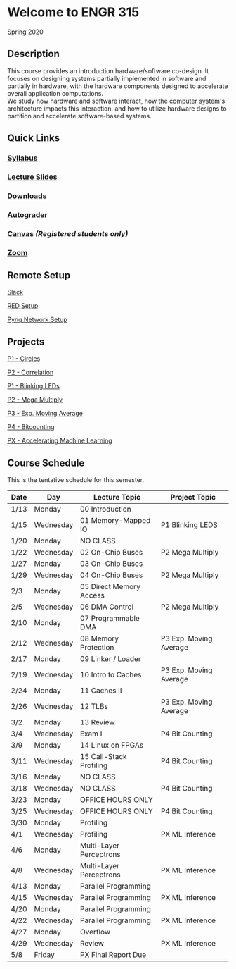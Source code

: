 # Welcome to ENGR 315 

Spring 2020

## Description 

This course provides an introduction hardware/software co-design. It focuses on 
designing systems partially implemented in software and partially in hardware,
with the hardware components designed to accelerate overall application computations.  
We study how hardware and software interact, how the computer system's
architecture impacts this interaction, and how to utilize hardware designs to
partition and accelerate software-based systems.  

## Quick Links

### [Syllabus](syllabus.md)

### [Lecture Slides](https://github.com/engr315/lecture_slides) 

### [Downloads](https://drive.google.com/drive/folders/1GvRa547P0aJMfS16QXnlmw00qvuzJiGJ?usp=sharing)

### [Autograder ](https://autograder.sice.indiana.edu)

### [Canvas](https://iu.instructure.com/courses/1858674) _(Registered students only)_

### [Zoom](https://iu.zoom.us/j/362983973)

## Remote Setup

[Slack](https://app.slack.com/client/TT9GXCAVA/CSZRAH8UR)

[RED Setup](https://docs.google.com/document/d/1GuOK0B6Irj_u6LjxMiwTBXgFvxtb-kuTXEFyj7-wQYI)

[Pynq Network Setup](https://docs.google.com/document/d/1i-IbmVQ2isauEg50CN2s8E3xESR1mAaM4FTGclJopJ0)

## Projects
[P1 -
Circles](https://docs.google.com/document/d/19RJuI36xUifk_I7YlBeY-k063Gj4gJEuyoTRnWqXUlA/edit)

[P2 -
Correlation](https://docs.google.com/document/d/1OnPW7GvSvcdtVuDCgDzKF1uvwplZkn-wKnNfx14_LTQ)

[P1 - Blinking LEDs](https://docs.google.com/document/d/1WEp6INc_Z_96oKV1LKEZmKhYWgL1gWm5W6eo9B1y3hA)

[P2 - Mega Multiply](https://docs.google.com/document/d/1f7u7QJJ32AM1liW9sximbdjBCLsJNu3DhcO3tE-Fcyc)

[P3 - Exp. Moving Average](https://docs.google.com/document/d/1e9pKW8jmkTzBqklJmH242OeL7Ld5hEkfb25EU77XLDM)

[P4 - Bitcounting](https://docs.google.com/document/d/1RNPc4r2bKhwEj0n96p_kqQbENdzikBAGi6dRorFOlvU)

[PX - Accelerating Machine Learning](https://docs.google.com/document/d/1UphnXadOCnuIDnqv7KrRn8DV3CH7Q90x0BT59jAW-FI) 

## Course Schedule

This is the tentative schedule for this semester.

| Date  |   Day     | Lecture Topic             |  Project Topic        | 
| --    |  -----    |   -----                   |     -----             | 
| 1/13  | Monday    | 00 Introduction           |                       |
| 1/15  | Wednesday | 01 Memory-Mapped IO       | P1 Blinking LEDS      |
| 1/20  | Monday    | NO CLASS                  |                       |
| 1/22  | Wednesday | 02 On-Chip Buses          | P2 Mega Multiply      | 
| 1/27  | Monday    | 03 On-Chip Buses          |                       |
| 1/29  | Wednesday | 04 On-Chip Buses          | P2 Mega Multiply      |
| 2/3   | Monday    | 05 Direct Memory Access   |                       |
| 2/5   | Wednesday | 06 DMA Control            | P2 Mega Multiply      |
| 2/10  | Monday    | 07 Programmable DMA       |                       |
| 2/12  | Wednesday | 08 Memory Protection      | P3 Exp. Moving Average|    
| 2/17  | Monday    | 09 Linker / Loader        |                       |
| 2/19  | Wednesday | 10 Intro to Caches        | P3 Exp. Moving Average|
| 2/24  | Monday    | 11 Caches II              |                       |
| 2/26  | Wednesday | 12 TLBs                   | P3 Exp. Moving Average|
| 3/2   | Monday    | 13 Review                 |                       |
| 3/4   | Wednesday | Exam I                    | P4 Bit Counting       |    
| 3/9   | Monday    | 14 Linux on FPGAs         |                       |
| 3/11  | Wednesday | 15 Call-Stack Profiling   | P4 Bit Counting       |
| 3/16  | Monday    | NO CLASS                  |                       |
| 3/18  | Wednesday | NO CLASS                  | P4 Bit Counting       |  
| 3/23  | Monday    | OFFICE HOURS ONLY         |                       |
| 3/25  | Wednesday | OFFICE HOURS ONLY         | P4 Bit Counting       |
| 3/30  | Monday    | Profiling                 |                       |
| 4/1   | Wednesday | Profiling                 | PX ML Inference       |
| 4/6   | Monday    | Multi-Layer Perceptrons   |                       |
| 4/8   | Wednesday | Multi-Layer Perceptrons   | PX ML Inference       |
| 4/13  | Monday    | Parallel Programming      |                       |
| 4/15  | Wednesday | Parallel Programming      | PX ML Inference       |
| 4/20  | Monday    | Parallel Programming      |                       | 
| 4/22  | Wednesday | Parallel Programming      | PX ML Inference       | 
| 4/27  | Monday    | Overflow                  |                       |
| 4/29  | Wednesday | Review                    | PX ML Inference       | 
| 5/8   | Friday    | PX Final Report Due       |                       | 
